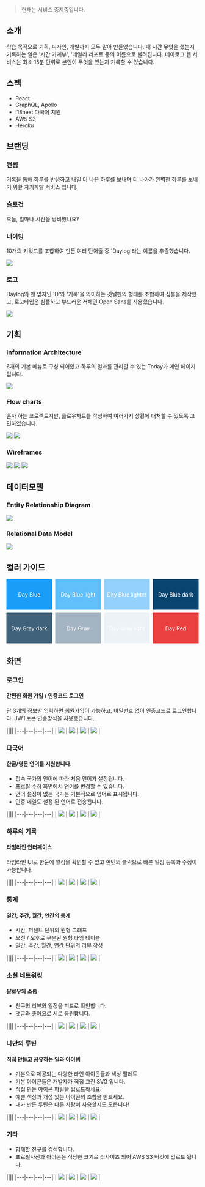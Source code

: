 > 현재는 서비스 중지중입니다.

## 소개

학습 목적으로 기획, 디자인, 개발까지 모두 맡아 만들었습니다. 매 시간 무엇을 했는지 기록하는 일은 '시간 가계부', '데일리 리포트'등의 이름으로 불려집니다. 데이로그 웹 서비스는 최소 15분 단위로 본인이 무엇을 했는지 기록할 수 있습니다. 

## 스펙

- React
- GraphQL, Apollo
- i18next 다국어 지원
- AWS S3
- Heroku

## 브랜딩

### 컨셉

기록을 통해 하루를 반성하고 내일 더 나은 하루를 보내며 더 나아가 완벽한 하루를 보내기 위한 자기계발 서비스 입니다.

### 슬로건

오늘, 얼마나 시간을 낭비했나요?

### 네이밍

10개의 키워드를 조합하여 만든 여러 단어들 중 'Daylog'라는 이름을 추출했습니다.

![](https://johnyworld2019.s3.ap-northeast-2.amazonaws.com/images/work/daylog/pc/branding-naming.jpg)

### 로고

Daylog의 맨 앞자인 'D'와 '기록'을 의미하는 깃털펜의 형태를 조합하여 심볼을 제작했고, 로고타입은 심플하고 부드러운 서체인 Open Sans를 사용했습니다.

![](https://johnyworld2019.s3.ap-northeast-2.amazonaws.com/images/work/daylog/pc/branding-logo.jpg)

## 기획

### Information Architecture

6개의 기본 메뉴로 구성 되어있고 하루의 일과를 관리할 수 있는 Today가 메인 페이지입니다.

![](https://johnyworld2019.s3.ap-northeast-2.amazonaws.com/images/work/daylog/pc/ui-menus.jpg)

### Flow charts

혼자 하는 프로젝트지만, 플로우차트를 작성하여 여러가지 상황에 대처할 수 있도록 고민하였습니다.

![](https://johnyworld2019.s3.ap-northeast-2.amazonaws.com/images/work/daylog/pc/flowchart-1.jpg)
![](https://johnyworld2019.s3.ap-northeast-2.amazonaws.com/images/work/daylog/pc/flowchart-2.jpg)

### Wireframes

![](https://johnyworld2019.s3.ap-northeast-2.amazonaws.com/images/work/daylog/pc/wireframe-today.jpg)
![](https://johnyworld2019.s3.ap-northeast-2.amazonaws.com/images/work/daylog/pc/wireframe-log.jpg)
![](https://johnyworld2019.s3.ap-northeast-2.amazonaws.com/images/work/daylog/pc/wireframe-feed_and_menu.jpg)

## 데이터모델

### Entity Relationship Diagram

![](https://johnyworld2019.s3.ap-northeast-2.amazonaws.com/images/work/daylog/pc/data-diagram.jpg)

### Relational Data Model

![](https://johnyworld2019.s3.ap-northeast-2.amazonaws.com/images/work/daylog/pc/data-rdm.jpg)

## 컬러 가이드

<div style="display: grid; grid-template-columns: repeat(4, 1fr); gap: 8px; justify-contents: space-between">
  <div style="width: 100%; height: 80px; background-color: #1a9df9; color: white; display: flex; justify-content: center; align-items: center;">Day Blue</div>
  <div style="width: 100%; height: 80px; background-color: #61bffb; color: white; display: flex; justify-content: center; align-items: center;">Day Blue light</div>
  <div style="width: 100%; height: 80px; background-color: #94d1fc; color: white; display: flex; justify-content: center; align-items: center;">Day Blue lighter</div>
  <div style="width: 100%; height: 80px; background-color: #09446e; color: white; display: flex; justify-content: center; align-items: center;">Day Blue dark</div>
  <div style="width: 100%; height: 80px; background-color: #40627a; color: white; display: flex; justify-content: center; align-items: center;">Day Gray dark</div>
  <div style="width: 100%; height: 80px; background-color: #a5b4c3; color: white; display: flex; justify-content: center; align-items: center;">Day Gray</div>
  <div style="width: 100%; height: 80px; background-color: #edf2f6; color: white; display: flex; justify-content: center; align-items: center;">Day Gray light</div>
  <div style="width: 100%; height: 80px; background-color: #ec4040; color: white; display: flex; justify-content: center; align-items: center;">Day Red</div>
</div>

## 화면

### 로그인 

#### 간편한 회원 가입 / 인증코드 로그인

단 3개의 정보만 입력하면 회원가입이 가능하고, 비밀번호 없이 인증코드로 로그인합니다. JWT토큰 인증방식을 사용했습니다.

||||
|---|---|---|---|
| ![](https://johnyworld2019.s3.ap-northeast-2.amazonaws.com/images/work/daylog/pc/login-1.jpg) | ![](https://johnyworld2019.s3.ap-northeast-2.amazonaws.com/images/work/daylog/pc/login-2.jpg) | ![](https://johnyworld2019.s3.ap-northeast-2.amazonaws.com/images/work/daylog/pc/login-4.jpg) | ![](https://johnyworld2019.s3.ap-northeast-2.amazonaws.com/images/work/daylog/pc/login-3.jpg) |

### 다국어

#### 한글/영문 언어를 지원합니다.

- 접속 국가의 언어에 따라 처음 언어가 설정됩니다.
- 프로필 수정 화면에서 언어를 변경할 수 있습니다.
- 언어 설정이 없는 국가는 기본적으로 영어로 표시됩니다.
- 인증 메일도 설정 된 언어로 전송됩니다.

||||
|---|---|---|---|
| ![](https://johnyworld2019.s3.ap-northeast-2.amazonaws.com/images/work/daylog/pc/login-1.jpg) | ![](https://johnyworld2019.s3.ap-northeast-2.amazonaws.com/images/work/daylog/pc/lang-1.jpg) | ![](https://johnyworld2019.s3.ap-northeast-2.amazonaws.com/images/work/daylog/pc/lang-2.jpg) | ![](https://johnyworld2019.s3.ap-northeast-2.amazonaws.com/images/work/daylog/pc/lang-3.jpg) |

### 하루의 기록

#### 타임라인 인터페이스

타임라인 UI로 한눈에 일정을 확인할 수 있고 한번의 클릭으로 빠른 일정 등록과 수정이 가능합니다.

||||
|---|---|---|---|
| ![](https://johnyworld2019.s3.ap-northeast-2.amazonaws.com/images/work/daylog/pc/today-1.jpg) | ![](https://johnyworld2019.s3.ap-northeast-2.amazonaws.com/images/work/daylog/pc/today-2.jpg) | ![](https://johnyworld2019.s3.ap-northeast-2.amazonaws.com/images/work/daylog/pc/today-4.jpg) | ![](https://johnyworld2019.s3.ap-northeast-2.amazonaws.com/images/work/daylog/pc/today-3.jpg) |

### 통계

#### 일간, 주간, 월간, 연간의 통계

- 시간, 퍼센트 단위의 원형 그래프
- 오전 / 오후로 구분된 원형 타임 테이블
- 일간, 주간, 월간, 연간 단위의 리뷰 작성

||||
|---|---|---|---|
| ![](https://johnyworld2019.s3.ap-northeast-2.amazonaws.com/images/work/daylog/pc/log-1.jpg) | ![](https://johnyworld2019.s3.ap-northeast-2.amazonaws.com/images/work/daylog/pc/log-2.jpg) | ![](https://johnyworld2019.s3.ap-northeast-2.amazonaws.com/images/work/daylog/pc/log-3.jpg) | ![](https://johnyworld2019.s3.ap-northeast-2.amazonaws.com/images/work/daylog/pc/log-4.jpg) |

### 소셜 네트워킹

#### 팔로우와 소통

- 친구의 리뷰와 일정을 피드로 확인합니다.
- 댓글과 좋아요로 서로 응원합니다.

||||
|---|---|---|---|
| ![](https://johnyworld2019.s3.ap-northeast-2.amazonaws.com/images/work/daylog/pc/feed-1.jpg) | ![](https://johnyworld2019.s3.ap-northeast-2.amazonaws.com/images/work/daylog/pc/feed-2.jpg) | ![](https://johnyworld2019.s3.ap-northeast-2.amazonaws.com/images/work/daylog/pc/feed-3.jpg) | ![](https://johnyworld2019.s3.ap-northeast-2.amazonaws.com/images/work/daylog/pc/feed-4.jpg) |

### 나만의 루틴

#### 직접 만들고 공유하는 일과 아이템

- 기본으로 제공되는 다양한 라인 아이콘들과 색상 팔레트
- 기본 아이콘들은 개발자가 직접 그린 SVG 입니다.
- 직접 만든 아이콘 파일을 업로드하세요.
- 예쁜 색상과 개성 있는 아이콘의 조합을 만드세요.
- 내가 만든 루틴은 다른 사람이 사용할지도 모릅니다!

||||
|---|---|---|---|
| ![](https://johnyworld2019.s3.ap-northeast-2.amazonaws.com/images/work/daylog/pc/edit-doing-1.jpg) | ![](https://johnyworld2019.s3.ap-northeast-2.amazonaws.com/images/work/daylog/pc/edit-doing-2.jpg) | ![](https://johnyworld2019.s3.ap-northeast-2.amazonaws.com/images/work/daylog/pc/edit-doing-3.jpg) | ![](https://johnyworld2019.s3.ap-northeast-2.amazonaws.com/images/work/daylog/pc/edit-doing-4.jpg) |

### 기타

- 함께할 친구를 검색합니다.
- 프로필사진과 아이콘은 적당한 크기로 리사이즈 되어 AWS S3 버킷에 업로드 됩니다.

||||
|---|---|---|---|
| ![](https://johnyworld2019.s3.ap-northeast-2.amazonaws.com/images/work/daylog/pc/etc-1.jpg) | ![](https://johnyworld2019.s3.ap-northeast-2.amazonaws.com/images/work/daylog/pc/etc-2.jpg) | ![](https://johnyworld2019.s3.ap-northeast-2.amazonaws.com/images/work/daylog/pc/etc-3.jpg) | ![](https://johnyworld2019.s3.ap-northeast-2.amazonaws.com/images/work/daylog/pc/etc-4.jpg) |

